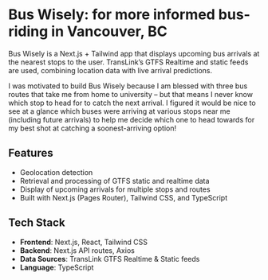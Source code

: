# Bus Wisely: for more informed bus-riding in Vancouver, BC

Bus Wisely is a Next.js + Tailwind app that displays upcoming bus arrivals at the nearest stops to the user. TransLink’s GTFS Realtime and static feeds are used, combining location data with live arrival predictions.

I was motivated to build Bus Wisely because I am blessed with three bus routes that take me from home to university – but that means I never know which stop to head for to catch the next arrival. I figured it would be nice to see at a glance which buses were arriving at various stops near me (including future arrivals) to help me decide which one to head towards for my best shot at catching a soonest-arriving option!

## Features
- Geolocation detection
- Retrieval and processing of GTFS static and realtime data
- Display of upcoming arrivals for multiple stops and routes
- Built with Next.js (Pages Router), Tailwind CSS, and TypeScript

## Tech Stack
- **Frontend**: Next.js, React, Tailwind CSS
- **Backend**: Next.js API routes, Axios
- **Data Sources**: TransLink GTFS Realtime & Static feeds
- **Language**: TypeScript
